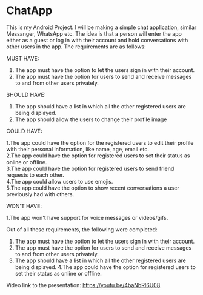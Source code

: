 # ChatApp
This is my Android Project. I will be making a simple chat application, similar Messanger, WhatsApp etc. The idea is that a person will enter the app either as a guest or log in with their account and hold conversations with other users in the app. The requirements are as follows:

MUST HAVE:

1. The app must have the option to let the users sign in with their account.
2. The app must have the option for users to send and receive messages to and from other users privately.

SHOULD HAVE:

1. The app should have a list in which all the other registered users are being displayed.
2. The app should allow the users to change their profile image

COULD HAVE:

1.The app could have the option for the registered users to edit their profile with their personal information, like name, age, email etc.  
2.The app could have the option for registered users to set their status as online or offline.  
3.The app could have the option for registered users to send friend requests to each other.  
4.The app could allow users to use emojis.  
5.The app could have the option to show recent conversations a user previously had with others.  

WON'T HAVE:  

1.The app won't have support for voice messages or videos/gifs.


Out of all these requirements, the following were completed: 

1. The app must have the option to let the users sign in with their account. 
2. The app must have the option for users to send and receive messages to and from other users privately. 
3. The app should have a list in which all the other registered users are being displayed.
4.The app could have the option for registered users to set their status as online or offline.

Video link to the presentation: https://youtu.be/4baNbRI6U08
